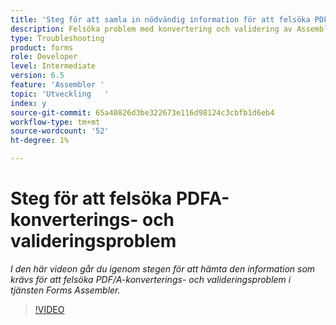 ```yaml
---
title: 'Steg för att samla in nödvändig information för att felsöka PDF/A-problem '
description: Felsöka problem med konvertering och validering av Assembler
type: Troubleshooting
product: forms
role: Developer
level: Intermediate
version: 6.5
feature: 'Assembler '
topic: 'Utveckling   '
index: y
source-git-commit: 65a40826d3be322673e116d98124c3cbfb1d6eb4
workflow-type: tm+mt
source-wordcount: '52'
ht-degree: 1%

---
```



# Steg för att felsöka PDFA-konverterings- och valideringsproblem

*I den här videon går du igenom stegen för att hämta den information som krävs för att felsöka PDF/A-konverterings- och valideringsproblem i tjänsten Forms Assembler.*

>[!VIDEO](https://video.tv.adobe.com/v/335518?quality=9&learn=on)
